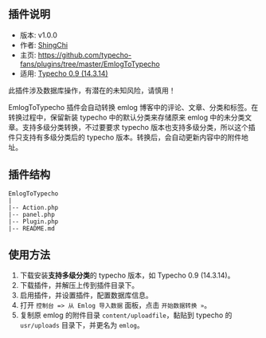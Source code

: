 ## 插件说明 ##

 - 版本: v1.0.0
 - 作者: [ShingChi](https://github.com/shingchi)
 - 主页: <https://github.com/typecho-fans/plugins/tree/master/EmlogToTypecho>
 - 适用: [Typecho 0.9 (14.3.14)](https://github.com/typecho/typecho/releases/tag/v0.9-14.5.25-beta)

此插件涉及数据库操作，有潜在的未知风险，请慎用！

EmlogToTypecho 插件会自动转换 emlog 博客中的评论、文章、分类和标签。在转换过程中，保留新装 typecho 中的默认分类来存储原来 emlog 中的未分类文章。支持多级分类转换，不过要要求 typecho 版本也支持多级分类，所以这个插件只支持有多级分类后的 typecho 版本。转换后，会自动更新内容中的附件地址。

## 插件结构 ##

```
EmlogToTypecho
|
|-- Action.php
|-- panel.php
|-- Plugin.php
|-- README.md
```

## 使用方法 ##

 1. 下载安装**支持多级分类**的 typecho 版本，如 Typecho 0.9 (14.3.14)。
 2. 下载插件，并解压上传到插件目录下。
 3. 启用插件，并设置插件，配置数据库信息。
 4. 打开 `控制台 => 从 Emlog 导入数据` 面板，点击 `开始数据转换 »`。
 5. 复制原 emlog 的附件目录 `content/uploadfile`，黏贴到 typecho 的 `usr/uploads` 目录下，并更名为 `emlog`。
